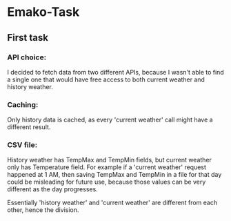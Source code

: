 # Emako-Task

## First task

### API choice:
I decided to fetch data from two different APIs, because I wasn't able to find a single one that would have free access to both current weather and history weather.</br>

### Caching:
Only history data is cached, as every 'current weather' call might have a different result.</br>

### CSV file:
History weather has TempMax and TempMin fields, but current weather only has Temperature field. For example if a 'current weather'
request happened at 1 AM, then saving TempMax and TempMin in a file for that day could be misleading for future use, because those values can be very different as the
day progresses. 

Essentially 'history weather' and 'current weather' are different from each other, hence the division.

